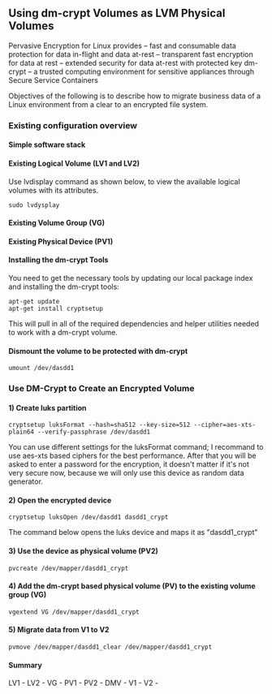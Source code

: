 ## Using dm-crypt Volumes as LVM Physical Volumes

Pervasive Encryption for Linux provides
– fast and consumable data protection for data in-flight and data at-rest
– transparent fast encryption for data at rest
– extended security for data at-rest with protected key dm-crypt
– a trusted computing environment for sensitive appliances through Secure Service Containers

Objectives of the following is to describe how to migrate business data of a Linux environment from a clear to an encrypted file system.

### Existing configuration overview

#### Simple software stack
#### Existing Logical Volume (LV1 and LV2)
Use lvdisplay command as shown below, to view the available logical volumes with its attributes.
```
sudo lvdysplay
```
#### Existing Volume Group (VG)
#### Existing Physical Device (PV1)

#### Installing the dm-crypt Tools
You need to get the necessary tools by updating our local package index and installing the dm-crypt tools:
```
apt-get update
apt-get install cryptsetup
```
This will pull in all of the required dependencies and helper utilities needed to work with a dm-crypt volume.

#### Dismount the volume to be protected with dm-crypt
```
umount /dev/dasdd1
```

### Use DM-Crypt to Create an Encrypted Volume

#### 1) Create luks partition
```
cryptsetup luksFormat --hash=sha512 --key-size=512 --cipher=aes-xts-plain64 --verify-passphrase /dev/dasdd1
```
You can use different settings for the luksFormat command; I recommand to use aes-xts based ciphers for the best performance. After that you will be asked to enter a password for the encryption, it doesn't matter if it's not very secure now, because we will only use this device as random data generator.

#### 2) Open the encrypted device
```
cryptsetup luksOpen /dev/dasdd1 dasdd1_crypt
```
The command below opens the luks device and maps it as "dasdd1_crypt"

#### 3) Use the device as physical volume (PV2)
```
pvcreate /dev/mapper/dasdd1_crypt
```

#### 4) Add the dm-crypt based physical volume (PV) to the existing volume group (VG)
```
vgextend VG /dev/mapper/dasdd1_crypt
```

#### 5) Migrate data from V1 to V2
```
pvmove /dev/mapper/dasdd1_clear /dev/mapper/dasdd1_crypt
```

#### Summary
LV1 -
LV2 -
VG -
PV1 -
PV2 -
DMV -
V1 -
V2 -
